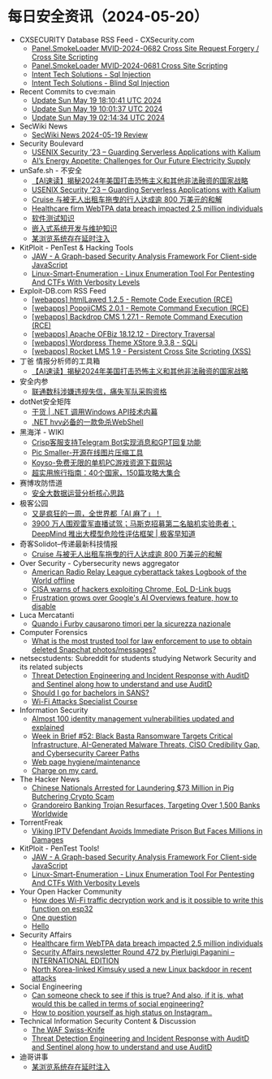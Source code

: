 # 每日安全资讯（2024-05-20）

- CXSECURITY Database RSS Feed - CXSecurity.com
  - [Panel.SmokeLoader MVID-2024-0682 Cross Site Request Forgery / Cross Site Scripting](https://cxsecurity.com/issue/WLB-2024050054)
  - [Panel.SmokeLoader MVID-2024-0681 Cross Site Scripting](https://cxsecurity.com/issue/WLB-2024050053)
  - [Intent Tech Solutions - Sql Injection](https://cxsecurity.com/issue/WLB-2024050052)
  - [Intent Tech Solutions - Blind Sql Injection](https://cxsecurity.com/issue/WLB-2024050051)
- Recent Commits to cve:main
  - [Update Sun May 19 18:10:41 UTC 2024](https://github.com/trickest/cve/commit/6c973f836198335f2966133955df6c42ee8e6151)
  - [Update Sun May 19 10:01:37 UTC 2024](https://github.com/trickest/cve/commit/53d09944d3a8f235c63a78adaaae4e782c47d629)
  - [Update Sun May 19 02:14:34 UTC 2024](https://github.com/trickest/cve/commit/3b17a99178579cea3503f4f4cb661633d3fb6d4d)
- SecWiki News
  - [SecWiki News 2024-05-19 Review](http://www.sec-wiki.com/?2024-05-19)
- Security Boulevard
  - [USENIX Security ’23 – Guarding Serverless Applications with Kalium](https://securityboulevard.com/2024/05/usenix-security-23-guarding-serverless-applications-with-kalium/)
  - [AI’s Energy Appetite: Challenges for Our Future Electricity Supply](https://securityboulevard.com/2024/05/ais-energy-appetite-challenges-for-our-future-electricity-supply/)
- unSafe.sh - 不安全
  - [【AI速读】揭秘2024年美国打击恐怖主义和其他非法融资的国家战略](https://buaq.net/go-240270.html)
  - [USENIX Security ’23 – Guarding Serverless Applications with Kalium](https://buaq.net/go-240279.html)
  - [Cruise 与被无人出租车拖曳的行人达成逾 800 万美元的和解](https://buaq.net/go-240268.html)
  - [Healthcare firm WebTPA data breach impacted 2.5 million individuals](https://buaq.net/go-240263.html)
  - [软件测试知识](https://buaq.net/go-240260.html)
  - [嵌入式系统开发与维护知识](https://buaq.net/go-240261.html)
  - [某浏览系统存在延时注入](https://buaq.net/go-240267.html)
- KitPloit - PenTest &amp; Hacking Tools
  - [JAW - A Graph-based Security Analysis Framework For Client-side JavaScript](http://www.kitploit.com/2024/05/jaw-graph-based-security-analysis.html)
  - [Linux-Smart-Enumeration - Linux Enumeration Tool For Pentesting And CTFs With Verbosity Levels](http://www.kitploit.com/2024/05/linux-smart-enumeration-linux.html)
- Exploit-DB.com RSS Feed
  - [[webapps] htmlLawed 1.2.5 - Remote Code Execution (RCE)](https://www.exploit-db.com/exploits/52023)
  - [[webapps] PopojiCMS 2.0.1 - Remote Command Execution (RCE)](https://www.exploit-db.com/exploits/52022)
  - [[webapps] Backdrop CMS 1.27.1 - Remote Command Execution (RCE)](https://www.exploit-db.com/exploits/52021)
  - [[webapps] Apache OFBiz 18.12.12 - Directory Traversal](https://www.exploit-db.com/exploits/52020)
  - [[webapps] Wordpress Theme XStore 9.3.8 - SQLi](https://www.exploit-db.com/exploits/52019)
  - [[webapps] Rocket LMS 1.9 - Persistent Cross Site Scripting (XSS)](https://www.exploit-db.com/exploits/52018)
- 丁爸 情报分析师的工具箱
  - [【AI速读】揭秘2024年美国打击恐怖主义和其他非法融资的国家战略](https://mp.weixin.qq.com/s?__biz=MzI2MTE0NTE3Mw==&mid=2651143764&idx=1&sn=f090f9d79c74c7199db06a396918b1fd&chksm=f1af496ec6d8c078bf4ffaad4543bca4bce4962067423e4b0e19de27dfa7cafb873f864d85bb&scene=58&subscene=0#rd)
- 安全内参
  - [联通数科涉嫌违规失信，痛失军队采购资格](https://mp.weixin.qq.com/s?__biz=MzI4NDY2MDMwMw==&mid=2247511656&idx=1&sn=6a10a38ba4d7896c271b9c88b928032c&chksm=ebfae948dc8d605e236fe9f59512dbc56d75e9dd470a5fff0a671189544b0ff1e208d80d4d48&scene=58&subscene=0#rd)
- dotNet安全矩阵
  - [干货 | .NET 调用Windows API技术内幕](https://mp.weixin.qq.com/s?__biz=MzUyOTc3NTQ5MA==&mid=2247491872&idx=1&sn=2a91a0d4534b39c94a85a0dcc54127b8&chksm=fa594fcdcd2ec6db1d8f6368ab0e772eab3de2df2ac92ef903432d1eec213855016054161be4&scene=58&subscene=0#rd)
  - [.NET hvv必备的一款免杀WebShell](https://mp.weixin.qq.com/s?__biz=MzUyOTc3NTQ5MA==&mid=2247491872&idx=2&sn=50b0bc2cd3855bf59468defe267ba03c&chksm=fa594fcdcd2ec6db51d794b3d5be1536c1f8fc652ee2e4c076c8e74f85ed299bf366bf613bf8&scene=58&subscene=0#rd)
- 黑海洋 - WIKI
  - [Crisp客服支持Telegram Bot实现消息和GPT回复功能](https://www.upx8.com/4162)
  - [Pic Smaller-开源在线图片压缩工具](https://www.upx8.com/4161)
  - [Koyso-免费无限的单机PC游戏资源下载网站](https://www.upx8.com/4160)
  - [超实用旅行指南：40个国家，150篇攻略大集合](https://www.upx8.com/4159)
- 赛博攻防悟道
  - [安全大数据运营分析核心思路](https://mp.weixin.qq.com/s?__biz=MzI1MDA1MjcxMw==&mid=2649908241&idx=1&sn=bc12a53513302f8a300c999d8f580d57&chksm=f18eed17c6f96401203176c573ac01c5f897a2fd86b02611a8a331b7bc10371bdd3c0c446c89&scene=58&subscene=0#rd)
- 极客公园
  - [又是疯狂的一周，全世界都「AI 麻了」！](https://mp.weixin.qq.com/s?__biz=MTMwNDMwODQ0MQ==&mid=2653041931&idx=1&sn=f84af0a6c927bab50c2ce9ca9b98e1e2&chksm=7e5748bd4920c1ab5628f76ee949ba48e67acfeb7ad9ac5906ab472b3343ecccf47a4497bf5d&scene=58&subscene=0#rd)
  - [3900 万人围观雷军直播试驾；马斯克招募第二名脑机实验患者；DeepMind 推出大模型危险性评估框架 | 极客早知道](https://mp.weixin.qq.com/s?__biz=MTMwNDMwODQ0MQ==&mid=2653041476&idx=1&sn=34b46550c72528038f0ee99f1941ec1d&chksm=7e574ef24920c7e4e958abae9e13bb1b75664e12b723816a77b942cfdf0922ebbd62bac492b5&scene=58&subscene=0#rd)
- 奇客Solidot–传递最新科技情报
  - [Cruise 与被无人出租车拖曳的行人达成逾 800 万美元的和解](https://www.solidot.org/story?sid=78208)
- Over Security - Cybersecurity news aggregator
  - [American Radio Relay League cyberattack takes Logbook of the World offline](https://www.bleepingcomputer.com/news/security/arrl-cyberattack-takes-logbook-of-the-world-offline/)
  - [CISA warns of hackers exploiting Chrome, EoL D-Link bugs](https://www.bleepingcomputer.com/news/security/cisa-warns-of-hackers-exploiting-chrome-eol-d-link-bugs/)
  - [Frustration grows over Google's AI Overviews feature, how to disable](https://www.bleepingcomputer.com/news/google/frustration-grows-over-googles-ai-overviews-feature-how-to-disable/)
- Luca Mercatanti
  - [Quando i Furby causarono timori per la sicurezza nazionale](https://luca-mercatanti.com/quando-i-furby-causarono-timori-per-la-sicurezza-nazionale/?utm_source=rss&utm_medium=rss&utm_campaign=quando-i-furby-causarono-timori-per-la-sicurezza-nazionale)
- Computer Forensics
  - [What is the most trusted tool for law enforcement to use to obtain deleted Snapchat photos/messages?](https://www.reddit.com/r/computerforensics/comments/1cvk0lv/what_is_the_most_trusted_tool_for_law_enforcement/)
- netsecstudents: Subreddit for students studying Network Security and its related subjects
  - [Threat Detection Engineering and Incident Response with AuditD and Sentinel along how to understand and use AuditD](https://www.reddit.com/r/netsecstudents/comments/1cvm3k3/threat_detection_engineering_and_incident/)
  - [Should I go for bachelors in SANS?](https://www.reddit.com/r/netsecstudents/comments/1cvhy2d/should_i_go_for_bachelors_in_sans/)
  - [Wi-Fi Attacks Specialist Course](https://www.reddit.com/r/netsecstudents/comments/1cvfffz/wifi_attacks_specialist_course/)
- Information Security
  - [Almost 100 identity management vulnerabilities updated and explained](https://www.reddit.com/r/Information_Security/comments/1cvikfm/almost_100_identity_management_vulnerabilities/)
  - [Week in Brief #52: Black Basta Ransomware Targets Critical Infrastructure, AI-Generated Malware Threats, CISO Credibility Gap, and Cybersecurity Career Paths](https://www.reddit.com/r/Information_Security/comments/1cvpto4/week_in_brief_52_black_basta_ransomware_targets/)
  - [Web page hygiene/maintenance](https://www.reddit.com/r/Information_Security/comments/1cvp6r4/web_page_hygienemaintenance/)
  - [Charge on my card.](https://www.reddit.com/r/Information_Security/comments/1cvq5db/charge_on_my_card/)
- The Hacker News
  - [Chinese Nationals Arrested for Laundering $73 Million in Pig Butchering Crypto Scam](https://thehackernews.com/2024/05/chinese-nationals-arrested-for.html)
  - [Grandoreiro Banking Trojan Resurfaces, Targeting Over 1,500 Banks Worldwide](https://thehackernews.com/2024/05/grandoreiro-banking-trojan-resurfaces.html)
- TorrentFreak
  - [Viking IPTV Defendant Avoids Immediate Prison But Faces Millions in Damages](https://torrentfreak.com/viking-iptv-defendant-avoids-immediate-prison-but-faces-millions-in-damages-240519/)
- KitPloit - PenTest Tools!
  - [JAW - A Graph-based Security Analysis Framework For Client-side JavaScript](http://www.kitploit.com/2024/05/jaw-graph-based-security-analysis.html)
  - [Linux-Smart-Enumeration - Linux Enumeration Tool For Pentesting And CTFs With Verbosity Levels](http://www.kitploit.com/2024/05/linux-smart-enumeration-linux.html)
- Your Open Hacker Community
  - [How does Wi-Fi traffic decryption work and is it possible to write this function on esp32](https://www.reddit.com/r/HowToHack/comments/1cvpxkd/how_does_wifi_traffic_decryption_work_and_is_it/)
  - [One question](https://www.reddit.com/r/HowToHack/comments/1cvjy76/one_question/)
  - [Hello](https://www.reddit.com/r/HowToHack/comments/1cvb5h4/hello/)
- Security Affairs
  - [Healthcare firm WebTPA data breach impacted 2.5 million individuals](https://securityaffairs.com/163403/data-breach/webtpa-data-breach.html)
  - [Security Affairs newsletter Round 472 by Pierluigi Paganini – INTERNATIONAL EDITION](https://securityaffairs.com/163391/breaking-news/security-affairs-newsletter-round-472-by-pierluigi-paganini-international-edition.html)
  - [North Korea-linked Kimsuky used a new Linux backdoor in recent attacks](https://securityaffairs.com/163364/apt/kimsuky-new-linux-backdoor.html)
- Social Engineering
  - [Can someone check to see if this is true? And also, if it is, what would this be called in terms of social engineering?](https://www.reddit.com/r/SocialEngineering/comments/1cvqn9a/can_someone_check_to_see_if_this_is_true_and_also/)
  - [How to position yourself as high status on Instagram..](https://www.reddit.com/r/SocialEngineering/comments/1cvd7kv/how_to_position_yourself_as_high_status_on/)
- Technical Information Security Content & Discussion
  - [The WAF Swiss-Knife](https://www.reddit.com/r/netsec/comments/1cvz4sw/the_waf_swissknife/)
  - [Threat Detection Engineering and Incident Response with AuditD and Sentinel along how to understand and use AuditD](https://www.reddit.com/r/netsec/comments/1cvm2dm/threat_detection_engineering_and_incident/)
- 迪哥讲事
  - [某浏览系统存在延时注入](https://mp.weixin.qq.com/s?__biz=MzIzMTIzNTM0MA==&mid=2247494659&idx=1&sn=415537ced7f184a9d2a87780c591ad66&chksm=e8a5e660dfd26f76d6767fadb58f9a3121d4a8c79d7ddf2962e0f2663b857303884526728550&scene=58&subscene=0#rd)
